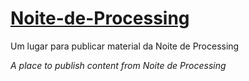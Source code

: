 # [Noite-de-Processing](https://garoa.net.br/wiki/Noite_de_Processing)
Um lugar para publicar material da Noite de Processing

*A place to publish content from Noite de Processing*
